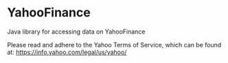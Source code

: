 YahooFinance
============

Java library for accessing data on YahooFinance

Please read and adhere to the Yahoo Terms of Service, which can be found at:
https://info.yahoo.com/legal/us/yahoo/


